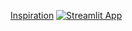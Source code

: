 [Inspiration](https://wpthemesgrid.com/free-templates/akhter/index.html)
[![Streamlit App](https://static.streamlit.io/badges/streamlit_badge_black_white.svg)](https://chanin.streamlitapp.com/)
